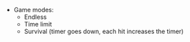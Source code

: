 - Game modes:
    - Endless
    - Time limit
    - Survival (timer goes down, each hit increases the timer) 
